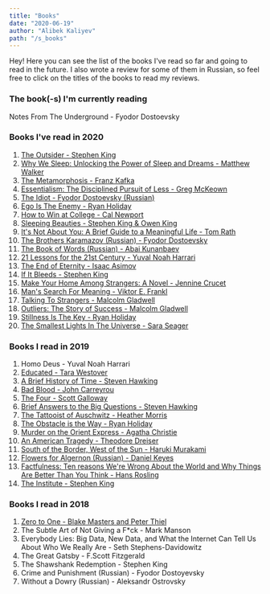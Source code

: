 ```yaml
---
title: "Books"
date: "2020-06-19"
author: "Alibek Kaliyev"
path: "/s_books"
---
```


Hey! Here you can see the list of the books I've read so far and going to read in the future. I also wrote a review for some of them in Russian, so feel free to click on the titles of the books to read my reviews.

### The book(-s) I'm currently reading

Notes From The Underground - Fyodor Dostoevsky

### Books I've read in 2020

1. [The Outsider - Stephen King](https://t.me/abekek_notes/512)
2. [Why We Sleep: Unlocking the Power of Sleep and Dreams - Matthew Walker](https://t.me/abekek_notes/526)
3. [The Metamorphosis - Franz Kafka](https://t.me/abekek_notes/528)
4. [Essentialism: The Disciplined Pursuit of Less - Greg McKeown](https://t.me/abekek_notes/535)
5. [The Idiot - ‎Fyodor Dostoevsky (Russian)](https://t.me/abekek_notes/566)
6. [Ego Is The Enemy - Ryan Holiday](https://t.me/abekek_notes/570)
7. [How to Win at College - Cal Newport](https://t.me/abekek_notes/574)
8. [Sleeping Beauties - Stephen King & Owen King](https://t.me/abekek_notes/583)
9. [It's Not About You: A Brief Guide to a Meaningful Life - Tom Rath](https://t.me/abekek_notes/593)
10. [The Brothers Karamazov (Russian) - Fyodor Dostoevsky](https://t.me/abekek_notes/604)
11. [The Book of Words (Russian) - Abai Kunanbaev](https://t.me/abekek_notes/605)
12. [21 Lessons for the 21st Century - Yuval Noah Harrari](https://t.me/abekek_notes/613)
13. [The End of Eternity - Isaac Asimov](https://t.me/abekek_notes/616)
14. [If It Bleeds - Stephen King](https://t.me/abekek_notes/628)
15. [Make Your Home Among Strangers: A Novel - Jennine Crucet](https://t.me/abekek_notes/630)
16. [Man's Search For Meaning - Viktor E. Frankl](https://t.me/abekek_notes/635)
17. [Talking To Strangers - Malcolm Gladwell](https://t.me/abekek_notes/646)
18. [Outliers: The Story of Success - Malcolm Gladwell](https://t.me/abekek_notes/656)
19. [Stillness Is The Key - Ryan Holiday](https://t.me/abekek_notes/667)
20. [The Smallest Lights In The Universe - Sara Seager](https://t.me/abekek_notes/681)

### Books I read in 2019

1. Homo Deus - Yuval Noah Harrari
2. [Educated - Tara Westover](https://t.me/abekek_notes/132)
3. [A Brief History of Time - Steven Hawking](https://t.me/abekek_notes/91)
4. [Bad Blood - John Carreyrou](https://t.me/abekek_notes/250)
5. [The Four - Scott Galloway](https://t.me/abekek_notes/267)
6. [Brief Answers to the Big Questions - Steven Hawking](https://t.me/abekek_notes/275)
7. [The Tattooist of Auschwitz - Heather Morris](https://t.me/abekek_notes/283)
8. [The Obstacle is the Way - Ryan Holiday](https://t.me/abekek_notes/313)
9. [Murder on the Orient Express - Agatha Christie](https://t.me/abekek_notes/321)
10. [An American Tragedy - Theodore Dreiser](https://t.me/abekek_notes/385)
11. [South of the Border, West of the Sun - Haruki Murakami](https://t.me/abekek_notes/393)
12. [Flowers for Algernon (Russian) - Daniel Keyes](https://t.me/abekek_notes/403)
13. [Factfulness: Ten reasons We're Wrong About the World and Why Things Are Better Than You Think - Hans Rosling](https://t.me/abekek_notes/459)
14. [The Institute - Stephen King](https://t.me/abekek_notes/483)

### Books I read in 2018

1. [Zero to One - Blake Masters and Peter Thiel](https://t.me/abekek_notes/45)
2. The Subtle Art of Not Giving a F\*ck - Mark Manson
3. Everybody Lies: Big Data, New Data, and What the Internet Can Tell Us About Who We Really Are - Seth Stephens-Davidowitz
4. The Great Gatsby - F.Scott Fitzgerald
5. The Shawshank Redemption - Stephen King
6. Crime and Punishment (Russian) - Fyodor Dostoyevsky
7. Without a Dowry (Russian) - Aleksandr Ostrovsky
